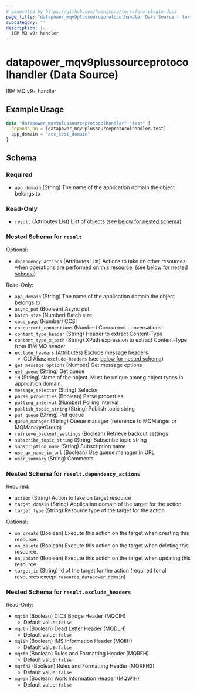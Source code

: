 ```yaml
---
# generated by https://github.com/hashicorp/terraform-plugin-docs
page_title: "datapower_mqv9plussourceprotocolhandler Data Source - terraform-provider-datapower"
subcategory: ""
description: |-
  IBM MQ v9+ handler
---
```


# datapower_mqv9plussourceprotocolhandler (Data Source)

IBM MQ v9+ handler

## Example Usage

```terraform
data "datapower_mqv9plussourceprotocolhandler" "test" {
  depends_on = [datapower_mqv9plussourceprotocolhandler.test]
  app_domain = "acc_test_domain"
}
```

<!-- schema generated by tfplugindocs -->
## Schema

### Required

- `app_domain` (String) The name of the application domain the object belongs to

### Read-Only

- `result` (Attributes List) List of objects (see [below for nested schema](#nestedatt--result))

<a id="nestedatt--result"></a>
### Nested Schema for `result`

Optional:

- `dependency_actions` (Attributes List) Actions to take on other resources when operations are performed on this resource. (see [below for nested schema](#nestedatt--result--dependency_actions))

Read-Only:

- `app_domain` (String) The name of the application domain the object belongs to
- `async_put` (Boolean) Async put
- `batch_size` (Number) Batch size
- `code_page` (Number) CCSI
- `concurrent_connections` (Number) Concurrent conversations
- `content_type_header` (String) Header to extract Content-Type
- `content_type_x_path` (String) XPath expression to extract Content-Type from IBM MQ header
- `exclude_headers` (Attributes) Exclude message headers
  - CLI Alias: `exclude-headers` (see [below for nested schema](#nestedatt--result--exclude_headers))
- `get_message_options` (Number) Get message options
- `get_queue` (String) Get queue
- `id` (String) Name of the object. Must be unique among object types in application domain.
- `message_selector` (String) Selector
- `parse_properties` (Boolean) Parse properties
- `polling_interval` (Number) Polling interval
- `publish_topic_string` (String) Publish topic string
- `put_queue` (String) Put queue
- `queue_manager` (String) Queue manager (reference to MQManger or MQManagerGroup)
- `retrieve_backout_settings` (Boolean) Retrieve backout settings
- `subscribe_topic_string` (String) Subscribe topic string
- `subscription_name` (String) Subscription name
- `use_qm_name_in_url` (Boolean) Use queue manager in URL
- `user_summary` (String) Comments

<a id="nestedatt--result--dependency_actions"></a>
### Nested Schema for `result.dependency_actions`

Required:

- `action` (String) Action to take on target resource
- `target_domain` (String) Application domain of the target for the action
- `target_type` (String) Resource type of the target for the action

Optional:

- `on_create` (Boolean) Execute this action on the target when creating this resource.
- `on_delete` (Boolean) Execute this action on the target when deleting this resource.
- `on_update` (Boolean) Execute this action on the target when updating this resource.
- `target_id` (String) Id of the target for the action (required for all resources except `resource_datapower_domain`)


<a id="nestedatt--result--exclude_headers"></a>
### Nested Schema for `result.exclude_headers`

Read-Only:

- `mqcih` (Boolean) CICS Bridge Header (MQCIH)
  - Default value: `false`
- `mqdlh` (Boolean) Dead Letter Header (MQDLH)
  - Default value: `false`
- `mqiih` (Boolean) IMS Information Header (MQIIH)
  - Default value: `false`
- `mqrfh` (Boolean) Rules and Formatting Header (MQRFH)
  - Default value: `false`
- `mqrfh2` (Boolean) Rules and Formatting Header (MQRFH2)
  - Default value: `false`
- `mqwih` (Boolean) Work Information Header (MQWIH)
  - Default value: `false`
